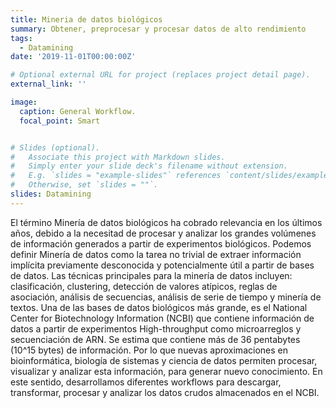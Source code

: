 ```yaml
---
title: Mineria de datos biológicos
summary: Obtener, preprocesar y procesar datos de alto rendimiento
tags:
  - Datamining
date: '2019-11-01T00:00:00Z'

# Optional external URL for project (replaces project detail page).
external_link: ''

image:
  caption: General Workflow.
  focal_point: Smart


# Slides (optional).
#   Associate this project with Markdown slides.
#   Simply enter your slide deck's filename without extension.
#   E.g. `slides = "example-slides"` references `content/slides/example-slides.md`.
#   Otherwise, set `slides = ""`.
slides: Datamining
---
```


El término Minería de datos biológicos ha cobrado relevancia en los últimos años, debido a la necesitad de procesar y analizar los grandes volúmenes de información generados a partir de experimentos biológicos. Podemos definir Minería de datos como la tarea no trivial de extraer información implícita previamente desconocida y potencialmente útil a partir de bases de datos. Las técnicas principales para la minería de datos incluyen: clasificación, clustering, detección de valores atípicos, reglas de asociación, análisis de secuencias, análisis de serie de tiempo y minería de textos. Una de las bases de datos biológicos más grande, es el National Center for Biotechnology Information (NCBI) que contiene información de datos a partir de experimentos High-throughput como microarreglos y secuenciación de ARN. Se estima que contiene más de 36 pentabytes (10^15 bytes) de información. Por lo que nuevas aproximaciones en bioinformática, biología de sistemas y ciencia de datos permiten procesar, visualizar y analizar esta información, para generar nuevo conocimiento. En este sentido, desarrollamos diferentes workflows para descargar, transformar, procesar y analizar los datos crudos almacenados en el NCBI.